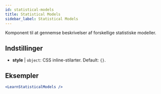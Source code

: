 ```yaml
---
id: statistical-models
title: Statistical Models
sidebar_label: Statistical Models
---
```


Komponent til at gennemse beskrivelser af forskellige statistiske modeller.

## Indstillinger

* __style__ | `object`: CSS inline-stilarter. Default: `{}`.


## Eksempler

```jsx live
<LearnStatisticalModels />
```

